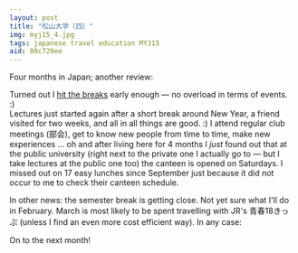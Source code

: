 ```yaml
---
layout: post
title: "松山大学〔四〕"
img: myj15_4.jpg
tags: japanese travel education MYJ15
aid: 80c729ee
---
```


Four months in Japan; another review:

Turned out I [hit the breaks](/a/dcfa4ea5) early enough — no overload in terms of events. :)<br>
Lectures just started again after a short break around New Year, a friend visited for two weeks, and all in all things are good. :) I attend regular club meetings (<span class="mixlang"><span class="swap" swap="bukai"><span class="inner">部会</span></span></span>), get to know new people from time to time,  make new experiences ... oh and after living here for 4 months I *just* found out that at the public university (right next to the private one I actually go to — but I take lectures at the public one too) the canteen is opened on Saturdays. I missed out on 17 easy lunches since September just because it did not occur to me to check their canteen schedule.

In other news: the semester break is getting close. Not yet sure what I'll do in February. March is most likely to be spent travelling with JR's <span class="mixlang"><span class="swap" swap="Seishun 18 Ticket"><span class="inner">青春18きっぷ</span></span></span> (unless I find an even more cost efficient way). In any case:

On to the next month!